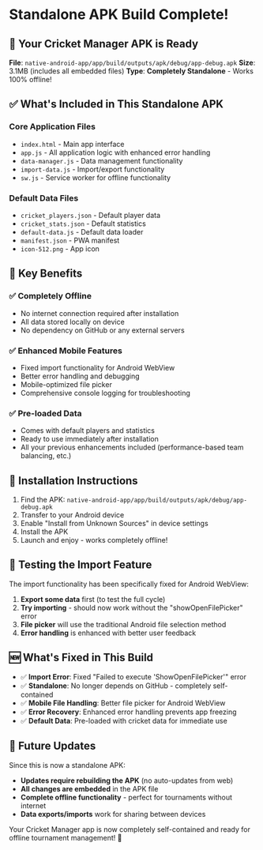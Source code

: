 # Standalone APK Build Complete!

## 📱 Your Cricket Manager APK is Ready

**File**: `native-android-app/app/build/outputs/apk/debug/app-debug.apk`
**Size**: 3.1MB (includes all embedded files)
**Type**: **Completely Standalone** - Works 100% offline!

## ✅ What's Included in This Standalone APK

### Core Application Files
- `index.html` - Main app interface
- `app.js` - All application logic with enhanced error handling
- `data-manager.js` - Data management functionality
- `import-data.js` - Import/export functionality
- `sw.js` - Service worker for offline functionality

### Default Data Files
- `cricket_players.json` - Default player data
- `cricket_stats.json` - Default statistics
- `default-data.js` - Default data loader
- `manifest.json` - PWA manifest
- `icon-512.png` - App icon

## 🚀 Key Benefits

### ✅ Completely Offline
- No internet connection required after installation
- All data stored locally on device
- No dependency on GitHub or any external servers

### ✅ Enhanced Mobile Features
- Fixed import functionality for Android WebView
- Better error handling and debugging
- Mobile-optimized file picker
- Comprehensive console logging for troubleshooting

### ✅ Pre-loaded Data
- Comes with default players and statistics
- Ready to use immediately after installation
- All your previous enhancements included (performance-based team balancing, etc.)

## 📲 Installation Instructions

1. Find the APK: `native-android-app/app/build/outputs/apk/debug/app-debug.apk`
2. Transfer to your Android device
3. Enable "Install from Unknown Sources" in device settings
4. Install the APK
5. Launch and enjoy - works completely offline!

## 🔧 Testing the Import Feature

The import functionality has been specifically fixed for Android WebView:

1. **Export some data** first (to test the full cycle)
2. **Try importing** - should now work without the "showOpenFilePicker" error
3. **File picker** will use the traditional Android file selection method
4. **Error handling** is enhanced with better user feedback

## 🆕 What's Fixed in This Build

- ✅ **Import Error**: Fixed "Failed to execute 'ShowOpenFilePicker'" error
- ✅ **Standalone**: No longer depends on GitHub - completely self-contained
- ✅ **Mobile File Handling**: Better file picker for Android WebView
- ✅ **Error Recovery**: Enhanced error handling prevents app freezing
- ✅ **Default Data**: Pre-loaded with cricket data for immediate use

## 🔄 Future Updates

Since this is now a standalone APK:
- **Updates require rebuilding the APK** (no auto-updates from web)
- **All changes are embedded** in the APK file
- **Complete offline functionality** - perfect for tournaments without internet
- **Data exports/imports** work for sharing between devices

Your Cricket Manager app is now completely self-contained and ready for offline tournament management! 🏏
